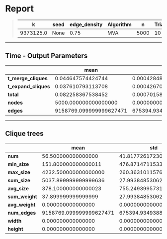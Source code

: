 # Report

> |k|seed|edge_density|Algorithm|n|Trials|
> |-|-|-|-|-|-|
> |9373125.0|None|0.75|MVA|5000|10|

---
## Time - Output Parameters
||mean|std|
|-|-|-|
|**t_merge_cliques**|     0.044647574424744|     0.000428480209674|
|**t_expand_cliques**|     0.037610793113708|     0.000426707101181|
|**total**|     0.082258367538452|     0.000701581185847|
|**nodes**|  5000.000000000000000|     0.000000000000000|
|**edges**|9158769.099999999627471|675394.934938802267425|

---
## Clique trees


||mean|std|
|-|-|-|
|**num**|    56.500000000000000|    41.817726172309058|
|**min_size**|   151.800000000000011|   476.871471153391610|
|**max_size**|  4232.500000000000000|   260.363101157680262|
|**sum_size**|  5037.899999999999636|    27.993848530624643|
|**avg_size**|   378.100000000000023|   755.249399573118239|
|**sum_weight**|    37.899999999999999|    27.993848530624643|
|**avg_weight**|     0.000000000000000|     0.000000000000000|
|**num_edges**|9158769.099999999627471|675394.934938802267425|
|**width**|     0.000000000000000|     0.000000000000000|
|**height**|     0.000000000000000|     0.000000000000000|
